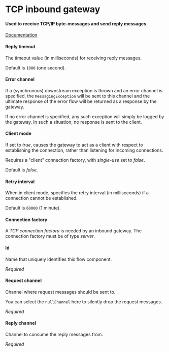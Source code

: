 # TCP inbound gateway
#### Used to receive TCP/IP byte-messages and send reply messages.
<a href="http://static.springsource.org/spring-integration/docs/2.1.x/reference/html/ip.html#tcp-gateways" target="_blank">Documentation</a>


#### Reply timeout
The timeout value (in milliseconds) for receiving reply messages.

Default is <code>1000</code> (one second).

#### Error channel
If a (synchronous) downstream exception is thrown and an error channel is specified, the <code>MessagingException</code> will be sent to this channel and the ultimate response of the error flow will be returned as a response by the gateway.

If no error channel is specified, any such exception will simply be logged by the gateway. In such a situation, no response is sent to the client. 

#### Client mode
If set to <i>true</i>, causes the gateway to act as a client with respect to
 establishing the connection, rather than listening for incoming connections.

Requires a "client" connection factory, with <i>single-use</i> set to <i>false</i>.

Default is <i>false</i>.

#### Retry interval
When in client mode, specifies the retry interval (in milliseconds) if a connection
 cannot be established.

Default is <code>60000</code> (1 minute).

#### Connection factory
A <i>TCP connection factory</i> is needed by an inbound gateway. The connection factory must be of type <i>server</i>.

#### Id
Name that uniquely identifies this flow component.

<i>Required</i>

#### Request channel
Channel where request messages should be sent to.

You can select the <code>nullChannel</code> here to silently drop the request messages.

<i>Required</i>

#### Reply channel
Channel to consume the reply messages from.

<i>Required</i>

